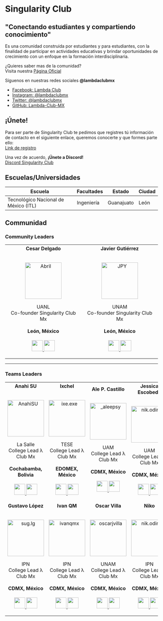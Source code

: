 # Singularity Club
## "Conectando estudiantes y compartiendo conocimiento"
Es una comunidad construida por estudiantes y para estudiantes, con la finalidad de participar en actividades educativas y brindar oportunidades de crecimiento con un enfoque en la formación interdisciplinaria.

¿Quieres saber mas de la comunidad? <br>Visita nuestra [Página Oficial](https://lambda-club.com)

Síguenos en nuestras redes sociales **@lambdaclubmx**
- [Facebook: Lambda Club](https://www.facebook.com/lambdaclubmx)
- [Instagram: @lambdaclubmx](https://instagram.com/lambdaclubmx)
- [Twitter: @lambdaclubmx](https://twitter.com/lambdaclubmx)
- [GitHub: Lambda-Club-MX](https://github.com/Lambda-Club-MX)

## ¡Únete!
Para ser parte de Singularity Club te pedimos que registres tú información de contacto en el siguiente enlace, queremos conocerte y que formes parte ello:<br>
[Link de registro](https://docs.google.com/forms/d/e/1FAIpQLSdrew1DlFwTqVp17hwkukH1UevBuHt9KiPYyY7ra_gAVfWBuQ/viewform)

Una vez de acuerdo, **¡Únete a Discord!**<br>
[Discord Singularity Club](https://discord.gg/FsDtbxgECX)

## Escuelas/Universidades
|Escuela     |      Facultades                      |  Estado  | Ciudad |
|------------|--------------------------------------|----------|--------|
|    Tecnológico Nacional de México  (ITL)   |  Ingeniería     |   Guanajuato   |  León  |


## Communidad
### Community Leaders
<table align="center">
  <tr align="center">
    <td>
      <strong>Cesar Delgado</strong>
      <p align="center">
        <br>
        <a href="https://www.instagram.com/abrildaurens/">
          <img src="https://avatars.githubusercontent.com/u/112652221?v=4"  height="120" alt="Abril">
        </a>
      </p>
      <p align="center">
        UANL<br>Co-founder Singularity Club Mx<br>
        <br><strong>León, México</strong><br>
        <br>
        <a href="https://github.com/abrildur">
          <img src="http://www.iconninja.com/files/241/825/211/round-collaboration-social-github-code-circle-network-icon.svg" width="36" height = "36"/>
        </a>
        <a href="https://www.linkedin.com/in/abrilurena/">
          <img src="http://www.iconninja.com/files/863/607/751/network-linkedin-social-connection-circular-circle-media-icon.svg" width="36" height="36"/>
        </a>
      </p>
    </td>
    <td>
      <strong>Javier Gutiérrez</strong>
      <p align="center">
        <br>
        <a href="https://www.instagram.com/no.compila/">
          <img src="https://avatars.githubusercontent.com/u/50347332?v=4"  height="120" alt="JPY">
        </a>
      </p>
      <p align="center">
        UNAM<br>Co-founder Singularity Club Mx<br>
        <br><strong>León, México</strong><br>
        <br>
        <a href="https://github.com/JPYamamoto">
          <img src="http://www.iconninja.com/files/241/825/211/round-collaboration-social-github-code-circle-network-icon.svg" width="36" height = "36"/>
        </a>
        <a href="https://www.linkedin.com/in/jpyamamoto/">
          <img src="http://www.iconninja.com/files/863/607/751/network-linkedin-social-connection-circular-circle-media-icon.svg" width="36" height="36"/>
        </a>
      </p>
    </td>
    
    
  </tr>
</table>

---
### Teams Leaders
<table align="center">
  <tr align="center">
    <td>
      <strong>Anahi SU</strong>
      <p align="center">
        <br>
        <a href="https://www.instagram.com/anahi_s.u">
          <img src="https://avatars.githubusercontent.com/u/81058245?v=4"  height="120" alt="AnahiSU">
        </a>
      </p>
      <p align="center">
        La Salle<br>College Lead λ Club Mx<br>
        <br><strong>Cochabamba, Bolivia</strong><br>
        <br>
        <a href="https://github.com/AnahiSU">
          <img src="http://www.iconninja.com/files/241/825/211/round-collaboration-social-github-code-circle-network-icon.svg" width="36" height = "36"/>
        </a>
        <a href="https://www.linkedin.com/in/anah%C3%AD-sanabria-ugarte-5225a0211/">
          <img src="http://www.iconninja.com/files/863/607/751/network-linkedin-social-connection-circular-circle-media-icon.svg" width="36" height="36"/>
        </a>
      </p>
    </td>
    <td>
      <strong>Ixchel</strong>
      <p align="center">
        <br>
        <a href="https://www.instagram.com/ixe.exe/">
          <img src="https://avatars.githubusercontent.com/u/78711072?v=4"  height="120" alt="ixe.exe">
        </a>
      </p>
      <p align="center">
        TESE<br>College Lead λ Club Mx<br>
        <br><strong>EDOMEX, México</strong><br>
        <br>
        <a href="https://github.com/ixcheleh">
          <img src="http://www.iconninja.com/files/241/825/211/round-collaboration-social-github-code-circle-network-icon.svg" width="36" height = "36"/>
        </a>
        <a href="https://www.linkedin.com/in/ixchel-eh/">
          <img src="http://www.iconninja.com/files/863/607/751/network-linkedin-social-connection-circular-circle-media-icon.svg" width="36" height="36"/>
        </a>
      </p>
    </td>
    <td>
      <strong>Ale P. Castillo</strong>
      <p align="center">
        <br>
        <a href="https://www.instagram.com/_aleepsy">
          <img src="https://avatars.githubusercontent.com/u/7855169?v=4"  height="120" alt="_aleepsy">
        </a>
      </p>
      <p align="center">
        UAM<br>College Lead λ Club Mx<br>
        <br><strong>CDMX, México</strong><br>
        <br>
        <a href="https://github.com/aleepsy">
          <img src="http://www.iconninja.com/files/241/825/211/round-collaboration-social-github-code-circle-network-icon.svg" width="36" height = "36"/>
        </a>
        <a href="https://www.linkedin.com/in/apcastillo/">
          <img src="http://www.iconninja.com/files/863/607/751/network-linkedin-social-connection-circular-circle-media-icon.svg" width="36" height="36"/>
        </a>
      </p>
    </td>
    <td>
      <strong>Jessica Escobedo</strong>
      <p align="center">
        <br>
        <a href="https://www.instagram.com/jesscobedo7">
          <img src="https://avatars.githubusercontent.com/u/68572025?v=4"  height="120" alt="nik.oding">
        </a>
      </p>
      <p align="center">
        UAM<br>College Lead λ Club Mx<br>
        <br><strong>CDMX, México</strong><br>
        <br>
        <a href="https://github.com/jesscobedo9">
          <img src="http://www.iconninja.com/files/241/825/211/round-collaboration-social-github-code-circle-network-icon.svg" width="36" height = "36"/>
        </a>
        <a href="https://www.linkedin.com/in/jesscobedo7">
          <img src="http://www.iconninja.com/files/863/607/751/network-linkedin-social-connection-circular-circle-media-icon.svg" width="36" height="36"/>
        </a>
      </p>
    </td>
  </tr>
  <tr align="center">
    <td>
      <strong>Gustavo López</strong>
      <p align="center">
        <br>
        <a href="https://www.instagram.com/sug.lg">
          <img src="https://avatars.githubusercontent.com/u/64446965?v=4"  height="120" alt="sug.lg">
        </a>
      </p>
      <p align="center">
        IPN<br>College Lead λ Club Mx<br>
        <br><strong>CDMX, México</strong><br>
        <br>
        <a href="https://github.com/guslg325">
          <img src="http://www.iconninja.com/files/241/825/211/round-collaboration-social-github-code-circle-network-icon.svg" width="36" height = "36"/>
        </a>
        <a href="https://www.linkedin.com/in/gustavo-lopez-g">
          <img src="http://www.iconninja.com/files/863/607/751/network-linkedin-social-connection-circular-circle-media-icon.svg" width="36" height="36"/>
        </a>
      </p>
    </td>
  <td>
      <strong>Ivan QM</strong>
      <p align="center">
        <br>
        <a href="https://www.instagram.com/ivanqmx">
          <img src="https://avatars.githubusercontent.com/u/38355696?v=4"  height="120" alt="ivanqmx">
        </a>
      </p>
      <p align="center">
        IPN<br>College Lead λ Club Mx<br>
        <br><strong>CDMX, México</strong><br>
        <br>
        <a href="https://github.com/IvanQMX">
          <img src="http://www.iconninja.com/files/241/825/211/round-collaboration-social-github-code-circle-network-icon.svg" width="36" height = "36"/>
        </a>
        <a href="https://www.linkedin.com/in/ivanqmx">
          <img src="http://www.iconninja.com/files/863/607/751/network-linkedin-social-connection-circular-circle-media-icon.svg" width="36" height="36"/>
        </a>
      </p>
    </td>
    <td>
      <strong>Oscar Villa</strong>
      <p align="center">
        <br>
        <a href="https://www.instagram.com/oscarjvilla">
          <img src="https://avatars.githubusercontent.com/u/78701814?v=4"  height="120" alt="oscarjvilla">
        </a>
      </p>
      <p align="center">
        UNAM<br>College Lead λ Club Mx<br>
        <br><strong>CDMX, México</strong><br>
        <br>
        <a href="https://github.com/OscarJ290">
          <img src="http://www.iconninja.com/files/241/825/211/round-collaboration-social-github-code-circle-network-icon.svg" width="36" height = "36"/>
        </a>
        <a href="#">
          <img src="http://www.iconninja.com/files/863/607/751/network-linkedin-social-connection-circular-circle-media-icon.svg" width="36" height="36"/>
        </a>
      </p>
    </td>
    <td>
      <strong>Niko</strong>
      <p align="center">
        <br>
        <a href="https://www.instagram.com/nik.oding">
          <img src="https://avatars.githubusercontent.com/u/92340354?v=4"  height="120" alt="nik.oding">
        </a>
      </p>
      <p align="center">
        IPN<br>College Lead λ Club Mx<br>
        <br><strong>CDMX, México</strong><br>
        <br>
        <a href="https://github.com/NikoMagafi">
          <img src="http://www.iconninja.com/files/241/825/211/round-collaboration-social-github-code-circle-network-icon.svg" width="36" height = "36"/>
        </a>
        <a href="https://www.linkedin.com/in/nicolaschavezc">
          <img src="http://www.iconninja.com/files/863/607/751/network-linkedin-social-connection-circular-circle-media-icon.svg" width="36" height="36"/>
        </a>
      </p>
    </td>
  </tr>
</table
